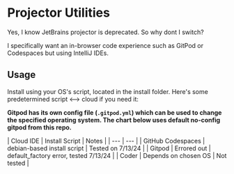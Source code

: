 # Projector Utilities
Yes, I know JetBrains projector is deprecated. So why dont I switch?

I specifically want an in-browser code experience such as GitPod or Codespaces but using IntelliJ IDEs.

## Usage
Install using your OS's script, located in the install folder.
Here's some predetermined script <--> cloud if you need it:

**Gitpod has its own config file (`.gitpod.yml`) which can be used to change the specified operating system. The chart below uses default no-config gitpod from this repo.**

| Cloud IDE | Install Script | Notes |
| --- | --- |
| GitHub Codespaces | debian-based install script | Tested on 7/13/24 |
| Gitpod | Errored out | default_factory error, tested 7/13/24 |
| Coder | Depends on chosen OS | Not tested |